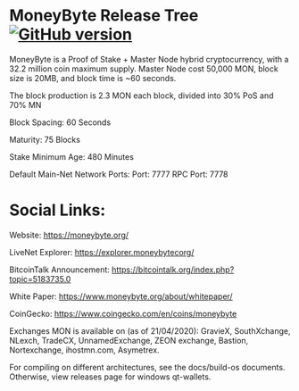 # MoneyByte Release Tree [![GitHub version](https://img.shields.io/badge/Version-1.3.0.3-brightgreen.svg)](https://github.com/moneybyte/moneybyte)

MoneyByte is a Proof of Stake + Master Node hybrid cryptocurrency, with a 32.2 million coin maximum supply. Master Node cost 50,000 MON, block size is 20MB, and block time is ~60 seconds.

The block production is 2.3 MON each block, divided into 30% PoS and 70% MN

Block Spacing: 60 Seconds

Maturity: 75 Blocks

Stake Minimum Age: 480 Minutes

Default Main-Net Network Ports:
Port: 7777
RPC Port: 7778

# Social Links:

Website: https://moneybyte.org/

LiveNet Explorer: https://explorer.moneybytecorg/

BitcoinTalk Announcement: https://bitcointalk.org/index.php?topic=5183735.0

White Paper: https://www.moneybyte.org/about/whitepaper/

CoinGecko: https://www.coingecko.com/en/coins/moneybyte

Exchanges MON is available on (as of 21/04/2020): GravieX, SouthXchange, NLexch, TradeCX, UnnamedExchange, ZEON exchange, Bastion, Nortexchange, ihostmn.com, Asymetrex.

For compiling on different architectures, see the docs/build-os documents. Otherwise, view releases page for windows qt-wallets.
